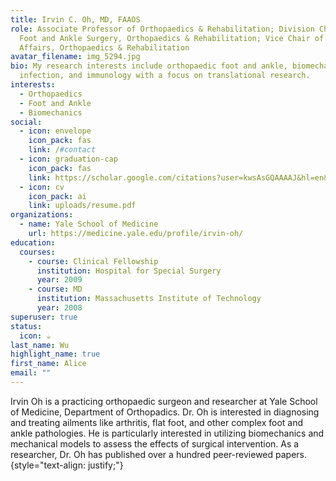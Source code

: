 ```yaml
---
title: Irvin C. Oh, MD, FAAOS
role: Associate Professor of Orthopaedics & Rehabilitation; Division Chief of
  Foot and Ankle Surgery, Orthopaedics & Rehabilitation; Vice Chair of Clinical
  Affairs, Orthopaedics & Rehabilitation
avatar_filename: img_5294.jpg
bio: My research interests include orthopaedic foot and ankle, biomechanics,
  infection, and immunology with a focus on translational research.
interests:
  - Orthopaedics
  - Foot and Ankle
  - Biomechanics
social:
  - icon: envelope
    icon_pack: fas
    link: /#contact
  - icon: graduation-cap
    icon_pack: fas
    link: https://scholar.google.com/citations?user=kwsAsGQAAAAJ&hl=en&oi=ao
  - icon: cv
    icon_pack: ai
    link: uploads/resume.pdf
organizations:
  - name: Yale School of Medicine
    url: https://medicine.yale.edu/profile/irvin-oh/
education:
  courses:
    - course: Clinical Fellowship
      institution: Hospital for Special Surgery
      year: 2009
    - course: MD
      institution: Massachusetts Institute of Technology
      year: 2008
superuser: true
status:
  icon: ☕️
last_name: Wu
highlight_name: true
first_name: Alice
email: ""
---
```

Irvin Oh is a practicing orthopaedic surgeon and researcher at Yale School of Medicine, Department of Orthopadics. Dr. Oh is interested in diagnosing and treating ailments like arthritis, flat foot, and other complex foot and ankle pathologies. He is particularly interested in utilizing biomechanics and mechanical models to assess the effects of surgical intervention. As a researcher, Dr. Oh has published over a hundred peer-reviewed papers.
{style="text-align: justify;"}